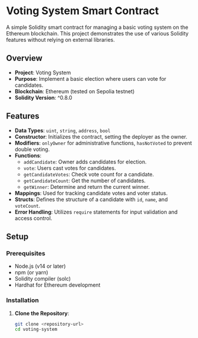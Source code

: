 # Voting System Smart Contract

A simple Solidity smart contract for managing a basic voting system on the Ethereum blockchain. This project demonstrates the use of various Solidity features without relying on external libraries.

## Overview

- **Project**: Voting System
- **Purpose**: Implement a basic election where users can vote for candidates.
- **Blockchain**: Ethereum (tested on Sepolia testnet)
- **Solidity Version**: ^0.8.0

## Features

- **Data Types**: `uint`, `string`, `address`, `bool`
- **Constructor**: Initializes the contract, setting the deployer as the owner.
- **Modifiers**: `onlyOwner` for administrative functions, `hasNotVoted` to prevent double voting.
- **Functions**: 
  - `addCandidate`: Owner adds candidates for election.
  - `vote`: Users cast votes for candidates.
  - `getCandidateVotes`: Check vote count for a candidate.
  - `getCandidateCount`: Get the number of candidates.
  - `getWinner`: Determine and return the current winner.
- **Mappings**: Used for tracking candidate votes and voter status.
- **Structs**: Defines the structure of a candidate with `id`, `name`, and `voteCount`.
- **Error Handling**: Utilizes `require` statements for input validation and access control.

## Setup

### Prerequisites

- Node.js (v14 or later)
- npm (or yarn)
- Solidity compiler (solc)
- Hardhat for Ethereum development

### Installation

1. **Clone the Repository**:
   ```sh
   git clone <repository-url>
   cd voting-system
